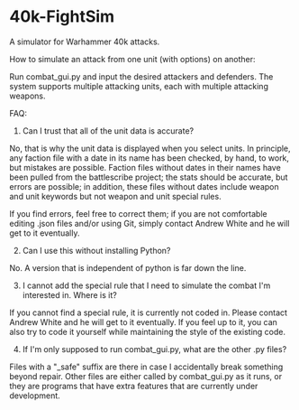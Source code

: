 # 40k-FightSim
A simulator for Warhammer 40k attacks.

How to simulate an attack from one unit (with options) on another:

Run combat_gui.py and input the desired attackers and defenders. The system supports multiple attacking units, each
with multiple attacking weapons.


FAQ:


1. Can I trust that all of the unit data is accurate?

No, that is why the unit data is displayed when you select units. In principle, any faction file with a date in
its name has been checked, by hand, to work, but mistakes are possible. Faction files without dates in their
names have been pulled from the battlescribe project; the stats should be accurate, but errors are possible;
in addition, these files without dates include weapon and unit keywords but not weapon and unit special rules.

If you find errors, feel free to correct them; if you are not comfortable editing .json files and/or using Git,
simply contact Andrew White and he will get to it eventually.

2. Can I use this without installing Python?

No. A version that is independent of python is far down the line.

3. I cannot add the special rule that I need to simulate the combat I'm interested in. Where is it?

If you cannot find a special rule, it is currently not coded in. Please contact Andrew White and he will get 
to it eventually. If you feel up to it, you can also try to code it yourself while maintaining the style of
the existing code.

4. If I'm only supposed to run combat_gui.py, what are the other .py files?

Files with a "\_safe" suffix are there in case I accidentally break something beyond repair. Other files are either
called by combat_gui.py as it runs, or they are programs that have extra features that are currently under
development.


